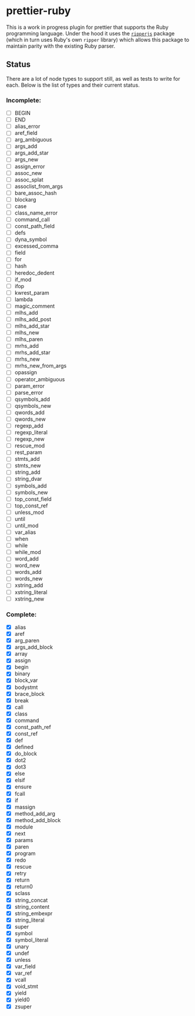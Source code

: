 # prettier-ruby

This is a work in progress plugin for prettier that supports the Ruby programming language. Under the hood it uses the [`ripperjs`](https://github.com/kddeisz/ripperjs) package (which in turn uses Ruby's own `ripper` library) which allows this package to maintain parity with the existing Ruby parser.

## Status

There are a lot of node types to support still, as well as tests to write for each. Below is the list of types and their current status.

### Incomplete:

- [ ] BEGIN
- [ ] END
- [ ] alias_error
- [ ] aref_field
- [ ] arg_ambiguous
- [ ] args_add
- [ ] args_add_star
- [ ] args_new
- [ ] assign_error
- [ ] assoc_new
- [ ] assoc_splat
- [ ] assoclist_from_args
- [ ] bare_assoc_hash
- [ ] blockarg
- [ ] case
- [ ] class_name_error
- [ ] command_call
- [ ] const_path_field
- [ ] defs
- [ ] dyna_symbol
- [ ] excessed_comma
- [ ] field
- [ ] for
- [ ] hash
- [ ] heredoc_dedent
- [ ] if_mod
- [ ] ifop
- [ ] kwrest_param
- [ ] lambda
- [ ] magic_comment
- [ ] mlhs_add
- [ ] mlhs_add_post
- [ ] mlhs_add_star
- [ ] mlhs_new
- [ ] mlhs_paren
- [ ] mrhs_add
- [ ] mrhs_add_star
- [ ] mrhs_new
- [ ] mrhs_new_from_args
- [ ] opassign
- [ ] operator_ambiguous
- [ ] param_error
- [ ] parse_error
- [ ] qsymbols_add
- [ ] qsymbols_new
- [ ] qwords_add
- [ ] qwords_new
- [ ] regexp_add
- [ ] regexp_literal
- [ ] regexp_new
- [ ] rescue_mod
- [ ] rest_param
- [ ] stmts_add
- [ ] stmts_new
- [ ] string_add
- [ ] string_dvar
- [ ] symbols_add
- [ ] symbols_new
- [ ] top_const_field
- [ ] top_const_ref
- [ ] unless_mod
- [ ] until
- [ ] until_mod
- [ ] var_alias
- [ ] when
- [ ] while
- [ ] while_mod
- [ ] word_add
- [ ] word_new
- [ ] words_add
- [ ] words_new
- [ ] xstring_add
- [ ] xstring_literal
- [ ] xstring_new

### Complete:

- [x] alias
- [x] aref
- [x] arg_paren
- [x] args_add_block
- [x] array
- [x] assign
- [x] begin
- [x] binary
- [x] block_var
- [x] bodystmt
- [x] brace_block
- [x] break
- [x] call
- [x] class
- [x] command
- [x] const_path_ref
- [x] const_ref
- [x] def
- [x] defined
- [x] do_block
- [x] dot2
- [x] dot3
- [x] else
- [x] elsif
- [x] ensure
- [x] fcall
- [x] if
- [x] massign
- [x] method_add_arg
- [x] method_add_block
- [x] module
- [x] next
- [x] params
- [x] paren
- [x] program
- [x] redo
- [x] rescue
- [x] retry
- [x] return
- [x] return0
- [x] sclass
- [x] string_concat
- [x] string_content
- [x] string_embexpr
- [x] string_literal
- [x] super
- [x] symbol
- [x] symbol_literal
- [x] unary
- [x] undef
- [x] unless
- [x] var_field
- [x] var_ref
- [x] vcall
- [x] void_stmt
- [x] yield
- [x] yield0
- [x] zsuper

